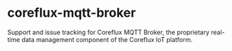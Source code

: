 # coreflux-mqtt-broker
Support and issue tracking for Coreflux MQTT Broker, the proprietary real-time data management component of the Coreflux IoT platform.
